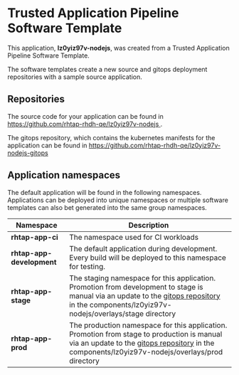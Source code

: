 # Trusted Application Pipeline Software Template

This application, **lz0yiz97v-nodejs**, was created from a Trusted Application Pipeline Software Template.

The software templates create a new source and gitops deployment repositories with a sample source application. 

## Repositories

The source code for your application can be found in [https://github.com/rhtap-rhdh-qe/lz0yiz97v-nodejs ](https://github.com/rhtap-rhdh-qe/lz0yiz97v-nodejs ).
 
The gitops repository, which contains the kubernetes manifests for the application can be found in 
[https://github.com/rhtap-rhdh-qe/lz0yiz97v-nodejs-gitops ](https://github.com/rhtap-rhdh-qe/lz0yiz97v-nodejs-gitops ) 

## Application namespaces 

The default application will be found in the following namespaces. Applications can be deployed into unique namespaces or multiple software templates can also bet generated into the same group namespaces.  

|  Namespace   |  Description   |  
| -------- | -------- |
| **rhtap-app-ci** | The namespace used for CI workloads |
| **rhtap-app-development** | The default application during development. Every build will be deployed to this namespace for testing. |
| **rhtap-app-stage** | The staging namespace for this application. Promotion from development to stage is manual via an update to the [gitops repository](https://github.com/rhtap-rhdh-qe/lz0yiz97v-nodejs-gitops ) in the components/lz0yiz97v-nodejs/overlays/stage directory |
| **rhtap-app-prod** | The production namespace for this application. Promotion from stage to production is manual via an update to the [gitops repository](https://github.com/rhtap-rhdh-qe/lz0yiz97v-nodejs-gitops ) in the components/lz0yiz97v-nodejs/overlays/prod directory |